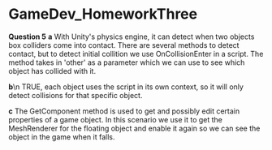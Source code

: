 

# GameDev_HomeworkThree

**Question 5**
**a**
With Unity's physics engine, it can detect when two objects box colliders come into contact. There are several methods to detect contact, but to detect initial collition we use OnCollisionEnter in a script. The method takes in 'other' as a parameter which we can use to see which object has collided with it. 

**b**\n
TRUE, each object uses the script in its own context, so it will only detect collisions for that specific object.

**c**
The GetComponent method is used to get and possibly edit certain properties of a game object. In this scenario we use it to get the MeshRenderer for the floating object and enable it again so we can see the object in the game when it falls. 
